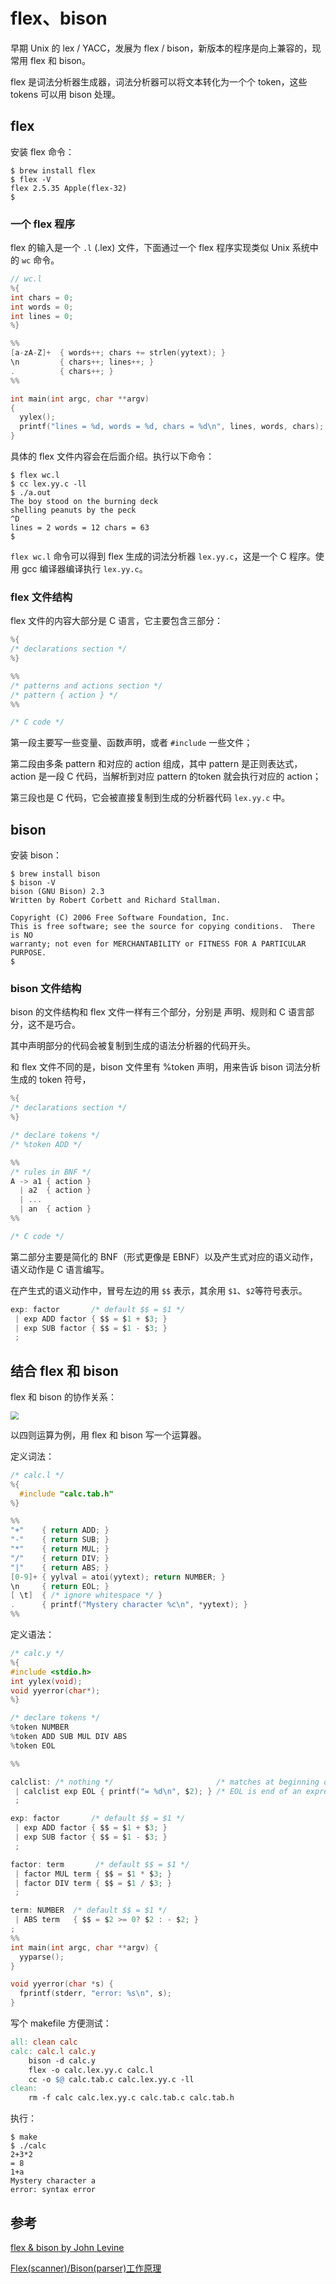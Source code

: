 # flex、bison

早期 Unix 的 lex / YACC，发展为 flex / bison，新版本的程序是向上兼容的，现常用 flex 和 bison。

flex 是词法分析器生成器，词法分析器可以将文本转化为一个个 token，这些 tokens 可以用 bison 处理。

## flex

安装 flex 命令：

```shell
$ brew install flex
$ flex -V
flex 2.5.35 Apple(flex-32)
$
```

### 一个 flex 程序

flex 的输入是一个 `.l` (.lex) 文件，下面通过一个 flex 程序实现类似 Unix 系统中的 `wc` 命令。

```c
// wc.l
%{
int chars = 0;
int words = 0;
int lines = 0;
%}

%%
[a-zA-Z]+  { words++; chars += strlen(yytext); }
\n         { chars++; lines++; }
.          { chars++; }
%%

int main(int argc, char **argv)
{
  yylex();
  printf("lines = %d, words = %d, chars = %d\n", lines, words, chars);
}
```

具体的 flex 文件内容会在后面介绍。执行以下命令：

```shell
$ flex wc.l
$ cc lex.yy.c -ll
$ ./a.out
The boy stood on the burning deck
shelling peanuts by the peck
^D
lines = 2 words = 12 chars = 63
$
```

`flex wc.l` 命令可以得到 flex 生成的词法分析器 `lex.yy.c`，这是一个 C 程序。使用 gcc 编译器编译执行 `lex.yy.c`。

### flex 文件结构

flex 文件的内容大部分是 C 语言，它主要包含三部分：

```C
%{
/* declarations section */
%}

%%
/* patterns and actions section */
/* pattern { action } */
%%

/* C code */
```

第一段主要写一些变量、函数声明，或者 `#include` 一些文件；

第二段由多条 pattern 和对应的 action 组成，其中 pattern 是正则表达式，action 是一段 C 代码，当解析到对应 pattern 的token 就会执行对应的 action；

第三段也是 C 代码，它会被直接复制到生成的分析器代码 `lex.yy.c` 中。

## bison

安装 bison：

```shell
$ brew install bison
$ bison -V
bison (GNU Bison) 2.3
Written by Robert Corbett and Richard Stallman.

Copyright (C) 2006 Free Software Foundation, Inc.
This is free software; see the source for copying conditions.  There is NO
warranty; not even for MERCHANTABILITY or FITNESS FOR A PARTICULAR PURPOSE.
$
```

### bison 文件结构

bison 的文件结构和 flex 文件一样有三个部分，分别是 声明、规则和 C 语言部分，这不是巧合。

其中声明部分的代码会被复制到生成的语法分析器的代码开头。

和 flex 文件不同的是，bison 文件里有 %token 声明，用来告诉 bison 词法分析生成的 token 符号，

```c
%{
/* declarations section */
%}

/* declare tokens */
/* %token ADD */

%%
/* rules in BNF */
A -> a1 { action }
  | a2  { action }
  | ...
  | an  { action }
%%

/* C code */
```

第二部分主要是简化的 BNF（形式更像是 EBNF）以及产生式对应的语义动作，语义动作是 C 语言编写。

在产生式的语义动作中，冒号左边的用 `$$` 表示，其余用 `$1`、`$2`等符号表示。

```c
exp: factor       /* default $$ = $1 */
 | exp ADD factor { $$ = $1 + $3; }
 | exp SUB factor { $$ = $1 - $3; }
 ;
```

## 结合 flex 和 bison

flex 和 bison 的协作关系：

<img src="https://tva1.sinaimg.cn/large/008i3skNgy1gxozrxriqij30ib0avwez.jpg" style="zoom:80%;" />

以四则运算为例，用 flex 和 bison 写一个运算器。

定义词法：

```c
/* calc.l */
%{
  #include "calc.tab.h"
%}

%%
"+"    { return ADD; }
"-"    { return SUB; }
"*"    { return MUL; }
"/"    { return DIV; }
"|"    { return ABS; }
[0-9]+ { yylval = atoi(yytext); return NUMBER; }
\n     { return EOL; }
[ \t]  { /* ignore whitespace */ }
.      { printf("Mystery character %c\n", *yytext); }
%%
```

定义语法：

```c
/* calc.y */
%{
#include <stdio.h>
int yylex(void);
void yyerror(char*);
%}

/* declare tokens */
%token NUMBER
%token ADD SUB MUL DIV ABS
%token EOL

%%

calclist: /* nothing */                       /* matches at beginning of input */
 | calclist exp EOL { printf("= %d\n", $2); } /* EOL is end of an expression */
 ;

exp: factor       /* default $$ = $1 */
 | exp ADD factor { $$ = $1 + $3; }
 | exp SUB factor { $$ = $1 - $3; }
 ;

factor: term       /* default $$ = $1 */
 | factor MUL term { $$ = $1 * $3; }
 | factor DIV term { $$ = $1 / $3; }
 ;

term: NUMBER  /* default $$ = $1 */
 | ABS term   { $$ = $2 >= 0? $2 : - $2; }
;
%%
int main(int argc, char **argv) {
  yyparse();
}

void yyerror(char *s) {
  fprintf(stderr, "error: %s\n", s);
}
```

写个 makefile 方便测试：

```makefile
all: clean calc
calc: calc.l calc.y
	bison -d calc.y
	flex -o calc.lex.yy.c calc.l
	cc -o $@ calc.tab.c calc.lex.yy.c -ll
clean:
	rm -f calc calc.lex.yy.c calc.tab.c calc.tab.h
```

执行：

```shell
$ make
$ ./calc
2+3*2 
= 8
1+a
Mystery character a
error: syntax error
```

## 参考

[flex & bison by John Levine](https://www.oreilly.com/library/view/flex-bison/9780596805418/ch01.html)

[Flex(scanner)/Bison(parser)工作原理](https://zhuanlan.zhihu.com/p/120812270)